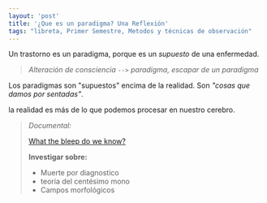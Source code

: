 ```yaml
---
layout: 'post'
title: '¿Que es un paradigma? Una Reflexión'
tags: "libreta, Primer Semestre, Metodos y técnicas de observación"
---
```


Un trastorno es un paradigma, porque es un *supuesto* de una enfermedad.

> *Alteración de consciencia `-->` paradigma, escapar de un paradigma*

Los paradigmas son "supuestos" encima de la realidad. Son *"cosas que damos por sentadas"*.

la realidad es más de lo que podemos procesar en nuestro cerebro.

> *Documental:*
> 
> [What the bleep do we know?](https://www.youtube.com/watch?v=N7JnSBmrvxw)
> 
> **Investigar sobre:**
> 
> * Muerte por diagnostico
> * teoría del centésimo mono
> * Campos morfológicos
